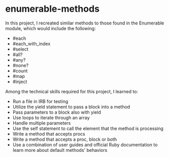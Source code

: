 # enumerable-methods

In this project, I recreated similar methods to those found in the Enumerable module, which would include the following:
* #each
* #each_with_index
* #select
* #all?
* #any?
* #none?
* #count
* #map
* #inject

Among the technical skills required for this project, I learned to:
* Run a file in IRB for testing
* Utilize the yield statement to pass a block into a method
* Pass parameters to a block also with yield
* Use loops to iterate through an array
* Handle multiple parameters
* Use the self statement to call the element that the method is processing
* Write a method that accepts procs
* Write a method that accepts a proc, block or both
* Use a combination of user guides and official Ruby documentation to learn more about default methods' behaviors
